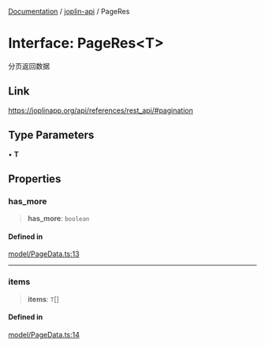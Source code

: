 [Documentation](../../packages.md) / [joplin-api](../index.md) / PageRes

# Interface: PageRes\<T\>

分页返回数据

## Link

https://joplinapp.org/api/references/rest_api/#pagination

## Type Parameters

• **T**

## Properties

### has_more

> **has_more**: `boolean`

#### Defined in

[model/PageData.ts:13](https://github.com/rxliuli/joplin-utils/blob/485409801cf7c952cfefe9e29020115fe6abec36/packages/joplin-api/src/model/PageData.ts#L13)

---

### items

> **items**: `T`[]

#### Defined in

[model/PageData.ts:14](https://github.com/rxliuli/joplin-utils/blob/485409801cf7c952cfefe9e29020115fe6abec36/packages/joplin-api/src/model/PageData.ts#L14)
